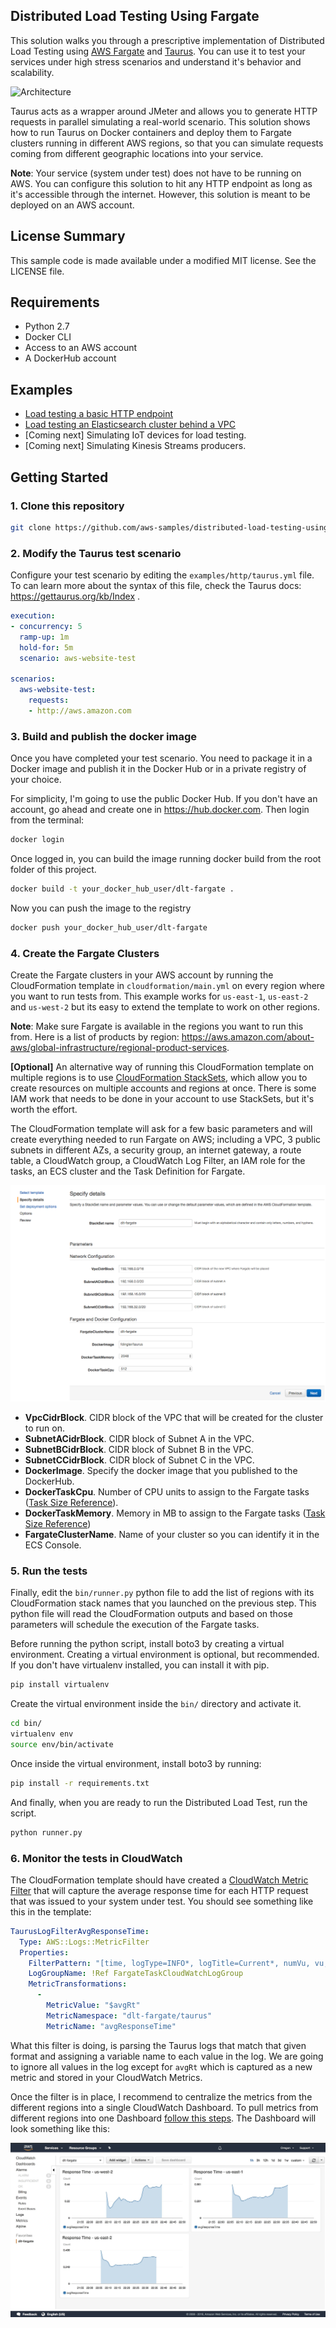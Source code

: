 ## Distributed Load Testing Using Fargate

This solution walks you through a prescriptive implementation of Distributed Load Testing using 
[AWS Fargate](https://aws.amazon.com/fargate) and [Taurus](https://gettaurus.org). You can use it to test your 
services under high stress scenarios and understand it's behavior and scalability. 

![Architecture](docs/arch.png)

Taurus acts as a wrapper around JMeter and allows you to generate HTTP requests in parallel simulating a 
real-world scenario. This solution shows how to run Taurus on Docker containers and deploy them to Fargate clusters
running in different AWS regions, so that you can simulate requests coming from different geographic locations into 
your service. 

**Note**: Your service (system under test) does not have to be running on AWS. You can configure this solution to hit
any HTTP endpoint as long as it's accessible through the internet. However, this solution is meant to be deployed
on an AWS account. 

## License Summary

This sample code is made available under a modified MIT license. See the LICENSE file.

## Requirements

- Python 2.7
- Docker CLI
- Access to an AWS account
- A DockerHub account

## Examples

- [Load testing a basic HTTP endpoint](https://github.com/aws-samples/distributed-load-testing-using-aws-fargate/tree/master/examples/http)
- [Load testing an Elasticsearch cluster behind a VPC](https://github.com/aws-samples/distributed-load-testing-using-aws-fargate/tree/master/examples/elasticsearch)
- [Coming next] Simulating IoT devices for load testing.
- [Coming next] Simulating Kinesis Streams producers. 


## Getting Started

### 1. Clone this repository

```bash
git clone https://github.com/aws-samples/distributed-load-testing-using-aws-fargate.git
```

### 2. Modify the Taurus test scenario

Configure your test scenario by editing the `examples/http/taurus.yml` file.  
To can learn more about the syntax of this file, check the Taurus docs: https://gettaurus.org/kb/Index .

```yaml
execution:
- concurrency: 5
  ramp-up: 1m
  hold-for: 5m
  scenario: aws-website-test

scenarios:
  aws-website-test:
    requests:
    - http://aws.amazon.com
``` 

### 3. Build and publish the docker image

Once you have completed your test scenario. You need to package it in a Docker image and publish it
in the Docker Hub or in a private registry of your choice.  

For simplicity, I'm going to use the public Docker Hub. If you don't have an account, go ahead and create one in
https://hub.docker.com. Then login from the terminal:  

```bash
docker login
```

Once logged in, you can build the image running docker build from the root folder of this project.  

```bash
docker build -t your_docker_hub_user/dlt-fargate .
```

Now you can push the image to the registry

```bash
docker push your_docker_hub_user/dlt-fargate
```

### 4. Create the Fargate Clusters

Create the Fargate clusters in your AWS account by running the CloudFormation template in `cloudformation/main.yml` on
every region where you want to run tests from. This example works for `us-east-1`, `us-east-2` and `us-west-2`
but its easy to extend the template to work on other regions. 

**Note**: Make sure Fargate is available in the regions you want to run this from.
Here is a list of products by region: https://aws.amazon.com/about-aws/global-infrastructure/regional-product-services.

**[Optional]** An alternative way of running this CloudFormation template on multiple regions is to use
[CloudFormation StackSets](https://aws.amazon.com/blogs/aws/use-cloudformation-stacksets-to-provision-resources-across-multiple-aws-accounts-and-regions),
which allow you to create resources on multiple accounts and regions at once. There is some IAM work that needs to be 
done in your account to use StackSets, but it's worth the effort. 

The CloudFormation template will ask for a few basic parameters and will create everything needed to run Fargate on AWS; 
including a VPC, 3 public subnets in different AZs, a security group, an internet gateway, a route table, a CloudWatch
group, a CloudWatch Log Filter, an IAM role for the tasks, an ECS cluster and the Task Definition for Fargate.  

![CloudFormation](docs/cloudformation.png)

- **VpcCidrBlock**. CIDR block of the VPC that will be created for the cluster to run on.
- **SubnetACidrBlock**. CIDR block of Subnet A in the VPC.
- **SubnetBCidrBlock**. CIDR block of Subnet B in the VPC.
- **SubnetCCidrBlock**. CIDR block of Subnet C in the VPC.
- **DockerImage**. Specify the docker image that you published to the DockerHub.
- **DockerTaskCpu**. Number of CPU units to assign to the Fargate tasks ([Task Size Reference](https://docs.aws.amazon.com/AmazonECS/latest/developerguide/task_definition_parameters.html#task_size)).
- **DockerTaskMemory**. Memory in MB to assign to the Fargate tasks ([Task Size Reference](https://docs.aws.amazon.com/AmazonECS/latest/developerguide/task_definition_parameters.html#task_size))
- **FargateClusterName**. Name of your cluster so you can identify it in the ECS Console.   

### 5. Run the tests

Finally, edit the `bin/runner.py` python file to add the list of regions with its CloudFormation stack names that
you launched on the previous step. This python file will read the CloudFormation outputs and based on those parameters
will schedule the execution of the Fargate tasks.

Before running the python script, install boto3 by creating a virtual environment. Creating a virtual
environment is optional, but recommended. If you don't have virtualenv installed, you can install it with pip. 

```bash
pip install virtualenv
``` 

Create the virtual environment inside the `bin/` directory and activate it. 

```bash
cd bin/
virtualenv env
source env/bin/activate
``` 

Once inside the virtual environment, install boto3 by running:

```bash
pip install -r requirements.txt
```

And finally, when you are ready to run the Distributed Load Test, run the script.

```bash
python runner.py
```

### 6. Monitor the tests in CloudWatch

The CloudFormation template should have created a [CloudWatch Metric Filter](https://docs.aws.amazon.com/AmazonCloudWatch/latest/logs/FilterAndPatternSyntax.html)
that will capture the average response time for each HTTP request that was issued to your system under test. You should
see something like this in the template:

```yaml
TaurusLogFilterAvgResponseTime:
  Type: AWS::Logs::MetricFilter
  Properties:
    FilterPattern: "[time, logType=INFO*, logTitle=Current*, numVu, vu, numSucc, succ, numFail, fail, avgRt, x]"
    LogGroupName: !Ref FargateTaskCloudWatchLogGroup
    MetricTransformations:
      -
        MetricValue: "$avgRt"
        MetricNamespace: "dlt-fargate/taurus"
        MetricName: "avgResponseTime"
```

What this filter is doing, is parsing the Taurus logs that match that given format and assigning a variable name to each
value in the log. We are going to ignore all values in the log except for `avgRt` which is captured as a new metric and 
stored in your CloudWatch Metrics. 

Once the filter is in place, I recommend to centralize the metrics from the different regions into a single CloudWatch
Dashboard. To pull metrics from different regions into one Dashboard [follow this steps](https://docs.aws.amazon.com/AmazonCloudWatch/latest/monitoring/cross_region_dashboard.html).
The Dashboard will look something like this:   

![CloudWatch](docs/cloudwatch.jpg)

